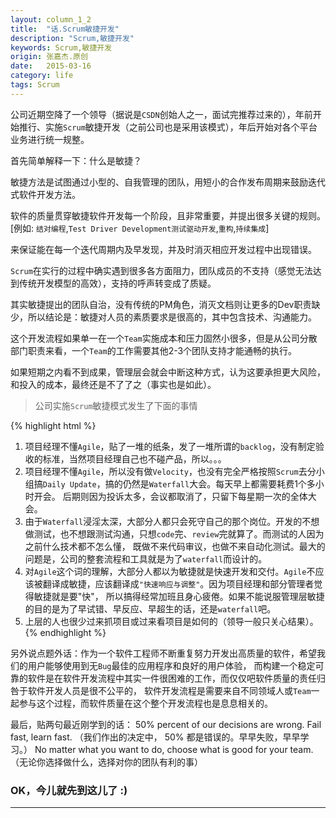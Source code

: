 ```yaml
---
layout: column_1_2
title:  "话.Scrum敏捷开发"
description: "Scrum,敏捷开发"
keywords: Scrum,敏捷开发
origin: 张嘉杰.原创
date:   2015-03-16
category: life
tags: Scrum
---
```

公司近期空降了一个领导（据说是`CSDN`创始人之一，面试完推荐过来的），年前开始推行、实施`Scrum`敏捷开发（之前公司也是采用该模式），年后开始对各个平台业务进行统一规整。
<!--more-->

首先简单解释一下：什么是敏捷？

敏捷方法是试图通过小型的、自我管理的团队，用短小的合作发布周期来鼓励迭代式软件开发方法。

软件的质量贯穿敏捷软件开发每一个阶段，且非常重要，并提出很多关键的规则。[例如: `结对编程`,`Test Driver Development测试驱动开发`,`重构`,`持续集成`]

来保证能在每一个迭代周期内及早发现，并及时消灭相应开发过程中出现错误。

`Scrum`在实行的过程中确实遇到很多各方面阻力，团队成员的不支持（感觉无法达到传统开发模型的高效），支持的呼声转变成了质疑。

其实敏捷提出的团队自治，没有传统的PM角色，消灭文档则让更多的Dev职责缺少，所以结论是：敏捷对人员的素质要求是很高的，其中包含技术、沟通能力。

这个开发流程如果单一在一个`Team`实施成本和压力固然小很多，但是从公司分散部门职责来看，一个`Team`的工作需要其他2-3个团队支持才能通畅的执行。

如果短期之内看不到成果，管理层会就会中断这种方式，认为这要承担更大风险，和投入的成本，最终还是不了了之（事实也是如此）。

> 公司实施`Scrum`敏捷模式发生了下面的事情

{% highlight html %}
1. 项目经理不懂`Agile`，贴了一堆的纸条，发了一堆所谓的`backlog`，没有制定验收的标准，当然项目经理自己也不碰产品，所以。。。
2. 项目经理不懂`Agile`，所以没有做`Velocity`，也没有完全严格按照`Scrum`去分小组搞`Daily Update`，搞的仍然是`Waterfall`大会。每天早上都需要耗费1个多小时开会。
后期则因为投诉太多，会议都取消了，只留下每星期一次的全体大会。
3. 由于`Waterfall`浸淫太深，大部分人都只会死守自己的那个岗位。开发的不想做测试，也不想跟测试沟通，只想`code`完、`review`完就算了。而测试的人因为之前什么技术都不怎么懂，
既做不来代码审议，也做不来自动化测试。最大的问题是，公司的整套流程和工具就是为了`waterfall`而设计的。
4. 对`Agile`这个词的理解，大部分人都以为敏捷就是快速开发和交付。`Agile`不应该被翻译成敏捷，应该翻译成`"快速响应与调整"`。因为项目经理和部分管理者觉得敏捷就是要"快"，
所以搞得经常加班且身心疲倦。如果不能说服管理层敏捷的目的是为了早试错、早反应、早超生的话，还是`waterfall`吧。
5. 上层的人也很少过来抓项目或过来看项目是如何的（领导一般只关心结果）。
{% endhighlight %}

另外说点题外话：作为一个软件工程师不断重复努力开发出高质量的软件，希望我们的用户能够使用到无`Bug`最佳的应用程序和良好的用户体验，
而构建一个稳定可靠的软件是在软件开发流程中其实一件很困难的工作，而仅仅吧软件质量的责任归咎于软件开发人员是很不公平的，
软件开发流程是需要来自不同领域人或`Team`一起参与这个过程，而软件质量在这个整个开发流程也是息息相关的。

最后，贴两句最近刚学到的话：
50% percent of our decisions are wrong. Fail fast, learn fast. （我们作出的决定中， 50% 都是错误的。早早失败，早早学习。）
No matter what you want to do, choose what is good for your team.（无论你选择做什么，选择对你的团队有利的事）

### OK，今儿就先到这儿了 :)

-----------------------